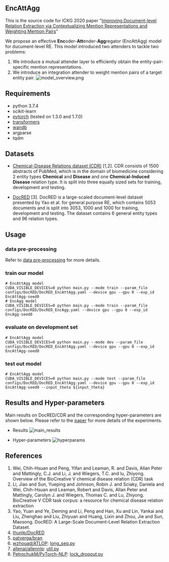 EncAttAgg
--------------
This is the source code for ICKG 2020 paper "[Improving Document-level Relation Extraction via Contextualizing Mention Representations and Weighting Mention Pairs](https://conferences.computer.org/ickg/pdfs/ICKG2020-66r9RP2mQIZywMjHhQVtDI/815600a305/815600a305.pdf)"

We propose an effective **Enc**oder-**Att**ender-**Agg**regator (EncAttAgg) model for ducument-level RE. This model introduced two attenders to tackle two problems:
1) We introduce a mutual attender layer to efficiently obtain the entity-pair-specific mention representations.
2) We introduce an integration attender to weight mention pairs of a target entity pair.
![model_overview.png](https://github.com/nefujiangping/EncAttAgg/tree/master/images/model_overview.png.png)

## Requirements
+ python 3.7.4
+ scikit-learn
+ [pytorch](http://pytorch.org/) (tested on 1.3.0 and 1.7.0)
+ [transformers](https://github.com/huggingface/transformers)
+ [wandb](https://wandb.ai)
+ argparse
+ tqdm

## Datasets
+ [Chemical-Disease Relations dataset (CDR)](https://github.com/patverga/bran/tree/master/data/cdr) [1,2]. CDR consists of 1500 abstracts of PubMed, which is in the domain of biomedicine considering 2 entity types **Chemical** and **Disease** and one **Chemical-Induced Disease** relation type. It is split into three equally sized sets for training, development and testing.

+ [DocRED](https://github.com/thunlp/DocRED) [3]. DocRED is a large-scaled document-level dataset presented by Yao et al. for general purpose RE, which contains 5053 documents and is split into 3053, 1000 and 1000 for training, development and testing. The dataset contains 6 general entity types and 96 relation types.

## Usage
### data pre-processing
Refer to [data pre-processing](https://github.com/nefujiangping/EncAttAgg/tree/main/data) for more details.

### train our model
```shell script
# EncAttAgg model
CUDA_VISIBLE_DEVICES=0 python main.py --mode train --param_file configs/DocRED/DocRED_EncAttAgg.yaml --device gpu --gpu 0 --exp_id EncAttAgg-seed0
# EncAgg model
CUDA_VISIBLE_DEVICES=0 python main.py --mode train --param_file configs/DocRED/DocRED_EncAgg.yaml --device gpu --gpu 0 --exp_id EncAgg-seed0
```

### evaluate on development set
```shell script
# EncAttAgg model
CUDA_VISIBLE_DEVICES=0 python main.py --mode dev --param_file configs/DocRED/DocRED_EncAttAgg.yaml --device gpu --gpu 0 --exp_id EncAttAgg-seed0
```

### test out model
```shell script
# EncAttAgg model
CUDA_VISIBLE_DEVICES=0 python main.py --mode test --param_file configs/DocRED/DocRED_EncAttAgg.yaml --device gpu --gpu 0 --exp_id EncAttAgg-seed0 --input_theta ${input_theta}
```

## Results and Hyper-parameters
Main results on DocRED/CDR and the corresponding hyper-parameters are shown below.
Please refer to the [paper](https://conferences.computer.org/ickg/pdfs/ICKG2020-66r9RP2mQIZywMjHhQVtDI/815600a305/815600a305.pdf) for more details of the experiments.

+ Results
![main_results](https://github.com/nefujiangping/EncAttAgg/tree/master/images/main_results.png)

+ Hyper-parameters
![hyperparams](https://github.com/nefujiangping/EncAttAgg/tree/master/images/hyperparams.jpg)

## References
1. Wei, Chih-Hsuan and Peng, Yifan and Leaman, R. and Davis, Allan Peter and Mattingly, C.J. and Li, J. and Wiegers, T.C. and lu, Zhiyong. Overview of the BioCreative V chemical disease relation (CDR) task
2. Li, Jiao and Sun, Yueping and Johnson, Robin J. and Sciaky, Daniela and Wei, Chih-Hsuan and Leaman, Robert and Davis, Allan Peter and Mattingly, Carolyn J. and Wiegers, Thomas C. and Lu, Zhiyong. BioCreative V CDR task corpus: a resource for chemical disease relation extraction
3. Yao, Yuan  and Ye, Deming  and Li, Peng  and Han, Xu  and Lin, Yankai  and Liu, Zhenghao  and Liu, Zhiyuan  and Huang, Lixin  and Zhou, Jie  and Sun, Maosong. DocRED: A Large-Scale Document-Level Relation Extraction Dataset.
4. [thunlp/DocRED](https://github.com/thunlp/DocRED)
5. [patverga/bran](https://github.com/patverga/bran)
6. [wzhouad/ATLOP](https://github.com/wzhouad/ATLOP): [long_seq.py](https://github.com/wzhouad/ATLOP/blob/main/long_seq.py)
7. [allenai/allennlp](https://github.com/allenai/allennlp): [util.py](https://github.com/allenai/allennlp/blob/master/allennlp/nn/util.py)
8. [PetrochukM/PyTorch-NLP](https://github.com/PetrochukM/PyTorch-NLP): [lock_dropout.py](https://github.com/PetrochukM/PyTorch-NLP/blob/master/torchnlp/nn/lock_dropout.py)

